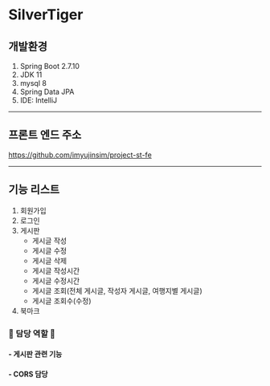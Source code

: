 # SilverTiger
## 개발환경
1. Spring Boot 2.7.10
2. JDK 11
3. mysql 8
4. Spring Data JPA
5. IDE: IntelliJ
---
## 프론트 엔드 주소
https://github.com/imyujinsim/project-st-fe

---
## 기능 리스트
1. 회원가입
2. 로그인
3. 게시판
   - 게시글 작성
   - 게시글 수정
   - 게시글 삭제
   - 게시글 작성시간
   - 게시글 수정시간
   - 게시글 조회(전체 게시글, 작성자 게시글, 여행지별 게시글)
   - 게시글 조회수(수정)
4. 북마크

### 🙌 담당 역할 🙌 
#### - 게시판 관련 기능
#### - CORS 담당
